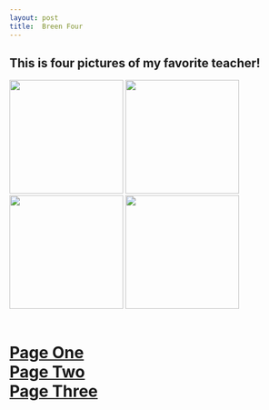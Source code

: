 ```yaml
---
layout: post
title:  Breen Four
---
```

<h2>This is four pictures of my favorite teacher!</h2>
<img src="https://bbk12e1-cdn.myschoolcdn.com/ftpimages/984/user/thumb_user4085078_2421748.JPG" width="200px"/>
<img src="http://www.units.miamioh.edu/spiderlab/Kelsey%20Breen.JPG" width="200px"/>
<br>
<img src="https://media.licdn.com/mpr/mpr/shrink_100_100/p/6/005/042/1b6/1df0314.jpg" width="200px"/>
<img src="https://bbk12e1-cdn.myschoolcdn.com/ftpimages/984/news/large_news845093_821795.jpg" width="200px"/>
<br>
<!-- I didn't know that you did this, cool. | Kelsey has been assisting PhD student Michael Sitvarin on experiments investigating spider and beetle responses to alternating patches of chemical cues from different intraguild predators. She has recently been awarded a University Summer Scholars internship to conduct an independent project in the summer of 2010. | -->
<br>
<h1>
<a href="http://stonemahogany.com/2017/02/23/breenone.html" target="_blank">Page One</a>
<br>
<a href="http://stonemahogany.com/2017/02/23/breentwo.html" target="_blank">Page Two</a>
<br>
<a href="http://stonemahogany.com/2017/02/23/breenthree.html" target="_blank">Page Three</a>
</h1>

